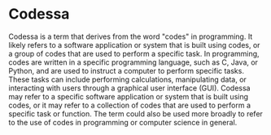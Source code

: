 # Codessa
Codessa is a term that derives from the word "codes" in programming. It likely refers to a software application or system that is built using codes, or a group of codes that are used to perform a specific task.
In programming, codes are written in a specific programming language, such as C, Java, or Python, and are used to instruct a computer to perform specific tasks. These tasks can include performing calculations, manipulating data, or interacting with users through a graphical user interface (GUI).
Codessa may refer to a specific software application or system that is built using codes, or it may refer to a collection of codes that are used to perform a specific task or function. The term could also be used more broadly to refer to the use of codes in programming or computer science in general.

